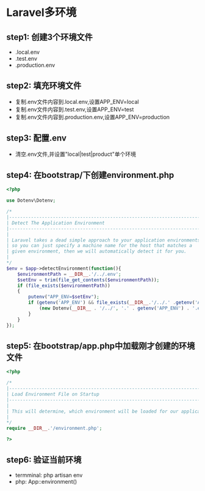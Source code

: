 Laravel多环境
============

## step1: 创建3个环境文件
* .local.env
* .test.env
* .production.env

## step2: 填充环境文件
* 复制.env文件内容到.local.env,设置APP_ENV=local
* 复制.env文件内容到.test.env,设置APP_ENV=test
* 复制.env文件内容到.production.env,设置APP_ENV=production

## step3: 配置.env
* 清空.env文件,并设置"local|test|product"单个环境

## step4: 在bootstrap/下创建environment.php
```php
<?php

use Dotenv\Dotenv;

/*
|--------------------------------------------------------------------------
| Detect The Application Environment
|--------------------------------------------------------------------------
|
| Laravel takes a dead simple approach to your application environments
| so you can just specify a machine name for the host that matches a
| given environment, then we will automatically detect it for you.
|
*/
$env = $app->detectEnvironment(function(){
    $environmentPath = __DIR__.'/../.env';
    $setEnv = trim(file_get_contents($environmentPath));
    if (file_exists($environmentPath))
    {
        putenv("APP_ENV=$setEnv");
        if (getenv('APP_ENV') && file_exists(__DIR__.'/../.' .getenv('APP_ENV') .'.env')) {
            (new Dotenv(__DIR__ . '/../', '.' . getenv('APP_ENV') . '.env'))->load();
        } 
    }
});

```

## step5: 在bootstrap/app.php中加载刚才创建的环境文件
```php
<?php

/*
|--------------------------------------------------------------------------
| Load Environment File on Startup
|--------------------------------------------------------------------------
|
| This will determine, which environment will be loaded for our application.
|
*/
require __DIR__.'/environment.php';

?>
```


## step6: 验证当前环境
* termminal: php artisan env
* php: App::environment()
